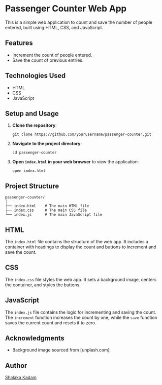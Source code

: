 <h1>Passenger Counter Web App</h1>

<p>This is a simple web application to count and save the number of people entered, built using HTML, CSS, and JavaScript.</p>

<h2>Features</h2>
<ul>
    <li>Increment the count of people entered.</li>
    <li>Save the count of previous entries.</li>
</ul>

<h2>Technologies Used</h2>
<ul>
    <li>HTML</li>
    <li>CSS</li>
    <li>JavaScript</li>
</ul>

<h2>Setup and Usage</h2>
<ol>
    <li><strong>Clone the repository</strong>:
        <pre><code>git clone https://github.com/yourusername/passenger-counter.git</code></pre>
    </li>
    <li><strong>Navigate to the project directory</strong>:
        <pre><code>cd passenger-counter</code></pre>
    </li>
    <li><strong>Open <code>index.html</code> in your web browser</strong> to view the application:
        <pre><code>open index.html</code></pre>
    </li>
</ol>

<h2>Project Structure</h2>
<pre><code>passenger-counter/
│
├── index.html    # The main HTML file
├── index.css     # The main CSS file
└── index.js      # The main JavaScript file
</code></pre>

<h2>HTML</h2>
<p>The <code>index.html</code> file contains the structure of the web app. It includes a container with headings to display the count and buttons to increment and save the count.</p>

<h2>CSS</h2>
<p>The <code>index.css</code> file styles the web app. It sets a background image, centers the container, and styles the buttons.</p>

<h2>JavaScript</h2>
<p>The <code>index.js</code> file contains the logic for incrementing and saving the count. The <code>increment</code> function increases the count by one, while the <code>save</code> function saves the current count and resets it to zero.</p>

<h2>Acknowledgments</h2>
<ul>
    <li>Background image sourced from [unplash.com].</li>
</ul>

<h2>Author</h2>
<p><a href="https://github.com/shalaka2603">Shalaka Kadam</a></p>
